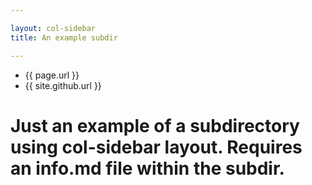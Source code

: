 ```yaml
---

layout: col-sidebar
title: An example subdir

---
```


* {{ page.url }}
* {{ site.github.url }}

# Just an example of a subdirectory using col-sidebar layout.  Requires an info.md file within the subdir.

